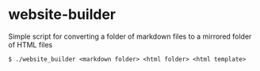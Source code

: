 # website-builder

Simple script for converting a folder of markdown files to a mirrored folder of HTML files

```
$ ./website_builder <markdown folder> <html folder> <html template>
```
